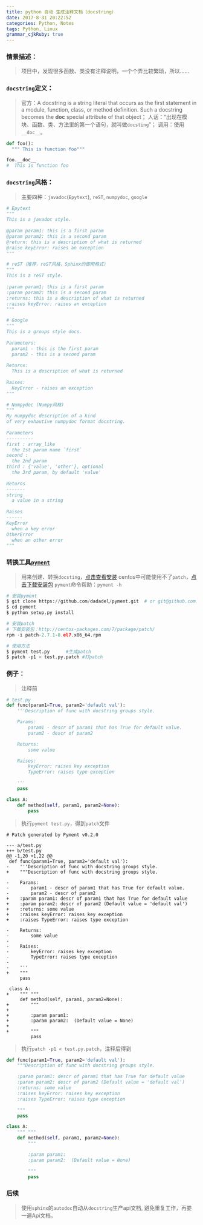 ```yaml
---
title: python 自动 生成注释文档（docstring）
date: 2017-8-31 20:22:52
categories: Python, Notes
tags: Python, Linux
grammar_cjkRuby: true
---
```


### 情景描述：
> 项目中，发现很多函数、类没有注释说明，一个个弄比较繁琐，所以……

<!--more-->
###  `docstring`定义：
> 官方：A docstring is a string literal that occurs as the first statement in a module, function, class, or method definition. Such a docstring becomes the __doc__ special attribute of that object；
> 人话：“出现在模块、函数、类、方法里的第一个语句，就叫做`docsting`”；
> 调用：使用`__doc__`。
```python
def foo():
  """ This is function foo"""

foo.__doc__
#  This is function foo
```

### `docstring`风格：
> 主要四种：`javadoc`(`Epytext`), `reST`, `numpydoc`, `google`
 
```python
# Epytext
"""
This is a javadoc style.
 
@param param1: this is a first param
@param param2: this is a second param
@return: this is a description of what is returned
@raise keyError: raises an exception
"""

# reST（推荐，reST风格，Sphinx的御用格式）
"""
This is a reST style.
 
:param param1: this is a first param
:param param2: this is a second param
:returns: this is a description of what is returned
:raises keyError: raises an exception
"""

# Google
"""
This is a groups style docs.
 
Parameters:
  param1 - this is the first param
  param2 - this is a second param
 
Returns:
  This is a description of what is returned
 
Raises:
  KeyError - raises an exception
"""

# Numpydoc (Numpy风格)
"""
My numpydoc description of a kind
of very exhautive numpydoc format docstring.
 
Parameters
----------
first : array_like
  the 1st param name `first`
second :
  the 2nd param
third : {'value', 'other'}, optional
  the 3rd param, by default 'value'
 
Returns
-------
string
  a value in a string
 
Raises
------
KeyError
  when a key error
OtherError
  when an other error
"""
```
### 转换工具[`pyment`](https://github.com/dadadel/pyment)
> 用来创建、转换`docsting`，[点击查看安装](https://github.com/dadadel/pyment)
> centos中可能使用不了`patch`，[点击下载安装包](http://centos-packages.com/7/package/patch/)
> `pyment`命令帮助：`pyment -h`

```python
# 安装pyment
$ git clone https://github.com/dadadel/pyment.git  # or git@github.com:dadadel/pyment.git
$ cd pyment
$ python setup.py install

# 安装patch
# 下载安装包：http://centos-packages.com/7/package/patch/
rpm -i patch-2.7.1-8.el7.x86_64.rpm

# 使用方法
$ pyment test.py      #生成patch
$ patch -p1 < test.py.patch #打patch
```

### 例子：
> 注释前
```python
# test.py
def func(param1=True, param2='default val'):
    '''Description of func with docstring groups style.

    Params:
        param1 - descr of param1 that has True for default value.
        param2 - descr of param2

    Returns:
        some value

    Raises:
        keyError: raises key exception
        TypeError: raises type exception

    '''
    pass

class A:
    def method(self, param1, param2=None):
        pass
```

>执行`pyment test.py`，得到`patch`文件
```
# Patch generated by Pyment v0.2.0

--- a/test.py
+++ b/test.py
@@ -1,20 +1,22 @@
 def func(param1=True, param2='default val'):
-    '''Description of func with docstring groups style.
+    """Description of func with docstring groups style.

-    Params:
-        param1 - descr of param1 that has True for default value.
-        param2 - descr of param2
+    :param param1: descr of param1 that has True for default value
+    :param param2: descr of param2 (Default value = 'default val')
+    :returns: some value
+    :raises keyError: raises key exception
+    :raises TypeError: raises type exception

-    Returns:
-        some value
-
-    Raises:
-        keyError: raises key exception
-        TypeError: raises type exception
-
-    '''
+    """
     pass

 class A:
+    """ """
     def method(self, param1, param2=None):
+        """
+
+        :param param1:
+        :param param2:  (Default value = None)
+
+        """
         pass
```
>执行`patch -p1 < test.py.patch`，注释后得到

```python
def func(param1=True, param2='default val'):
    """Description of func with docstring groups style.

    :param param1: descr of param1 that has True for default value
    :param param2: descr of param2 (Default value = 'default val')
    :returns: some value
    :raises keyError: raises key exception
    :raises TypeError: raises type exception

    """
    pass

class A:
    """ """
    def method(self, param1, param2=None):
        """

        :param param1:
        :param param2:  (Default value = None)

        """
        pass
```

### 后续
> 使用`sphinx`的`autodoc`自动从`docstring`生产api文档, 避免重复工作，再娄一遍Api文档。